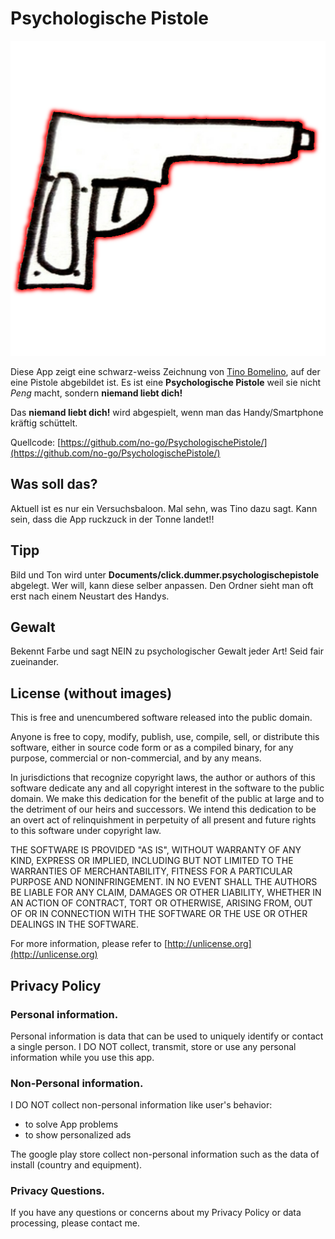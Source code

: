 # Psychologische Pistole

![logo](img/Icon.png)

Diese App zeigt eine schwarz-weiss Zeichnung von [Tino Bomelino](http://bomelino.de), auf der
eine Pistole abgebildet ist. Es ist eine **Psychologische Pistole** weil sie
nicht *Peng* macht, sondern **niemand liebt dich!**

Das **niemand liebt dich!** wird abgespielt, wenn man das Handy/Smartphone
kräftig schüttelt.

Quellcode: [https://github.com/no-go/PsychologischePistole/](https://github.com/no-go/PsychologischePistole/)

## Was soll das?

Aktuell ist es nur ein Versuchsbaloon. Mal sehn, was Tino dazu sagt. Kann sein,
dass die App ruckzuck in der Tonne landet!!

## Tipp

Bild und Ton wird unter **Documents/click.dummer.psychologischepistole** abgelegt. Wer will,
kann diese selber anpassen. Den Ordner sieht man oft erst nach einem Neustart des Handys.

## Gewalt

Bekennt Farbe und sagt NEIN zu psychologischer Gewalt jeder Art! Seid fair zueinander.

## License (without images)

This is free and unencumbered software released into the public domain.

Anyone is free to copy, modify, publish, use, compile, sell, or distribute this software, either in source code form or as a compiled binary, for any purpose, commercial or non-commercial, and by any means.

In jurisdictions that recognize copyright laws, the author or authors of this software dedicate any and all copyright interest in the software to the public domain. We make this dedication for the benefit of the public at large and to the detriment of our heirs and successors. We intend this dedication to be an overt act of relinquishment in perpetuity of all present and future rights to this software under copyright law.

THE SOFTWARE IS PROVIDED "AS IS", WITHOUT WARRANTY OF ANY KIND, EXPRESS OR IMPLIED, INCLUDING BUT NOT LIMITED TO THE WARRANTIES OF MERCHANTABILITY, FITNESS FOR A PARTICULAR PURPOSE AND NONINFRINGEMENT. IN NO EVENT SHALL THE AUTHORS BE LIABLE FOR ANY CLAIM, DAMAGES OR OTHER LIABILITY, WHETHER IN AN ACTION OF CONTRACT, TORT OR OTHERWISE, ARISING FROM, OUT OF OR IN CONNECTION WITH THE SOFTWARE OR THE USE OR OTHER DEALINGS IN THE SOFTWARE.

For more information, please refer to [http://unlicense.org](http://unlicense.org)

## Privacy Policy

### Personal information.

Personal information is data that can be used to uniquely identify or contact a single person. I DO NOT collect, transmit, store or use any personal information while you use this app.

### Non-Personal information.

I DO NOT collect non-personal information like user's behavior:

 -  to solve App problems
 -  to show personalized ads

The google play store collect non-personal information such as the data of install (country and equipment).

### Privacy Questions.

If you have any questions or concerns about my Privacy Policy or data processing, please contact me.
